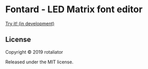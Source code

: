 # Fontard - LED Matrix font editor

[Try it! (in development)](https://rotaliator.github.io/fontard/)


## License

Copyright © 2019 rotaliator

Released under the MIT license.
